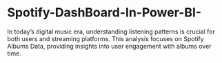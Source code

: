 # Spotify-DashBoard-In-Power-BI-
In today’s digital music era, understanding listening patterns is crucial for both users and streaming platforms. This analysis focuses on Spotify Albums Data, providing insights into user engagement with albums over time.
